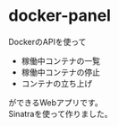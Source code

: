 docker-panel
=========

DockerのAPIを使って

- 稼働中コンテナの一覧
- 稼働中コンテナの停止
- コンテナの立ち上げ

ができるWebアプリです。  
Sinatraを使って作りました。
